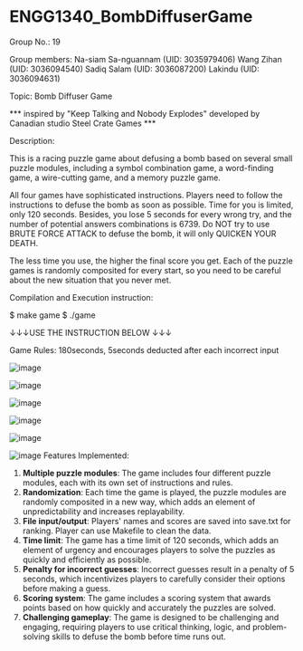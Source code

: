 # ENGG1340_BombDiffuserGame
Group No.: 19

Group members:
Na-siam Sa-nguannam (UID: 3035979406)
Wang Zihan (UID: 3036094540)
Sadiq Salam (UID: 3036087200)
Lakindu (UID: 3036094631)
 
Topic: Bomb Diffuser Game 

*** inspired by "Keep Talking and Nobody Explodes" developed by Canadian studio Steel Crate Games ***


Description:

This is a racing puzzle game about defusing a bomb based on several small puzzle modules, 
including a symbol combination game, a word-finding game, a wire-cutting game, and a memory puzzle game. 

All four games have sophisticated instructions. Players need to follow the instructions to defuse the bomb as soon as possible.
Time for you is limited, only 120 seconds. Besides, you lose 5 seconds for every wrong try, and the number of potential answers
combinations is 6739. Do NOT try to use BRUTE FORCE ATTACK to defuse the bomb, it will only QUICKEN YOUR DEATH.

The less time you use, the higher the final score you get. Each of the puzzle games is randomly composited for every start, 
so you need to be careful about the new situation that you never met.

Compilation and Execution instruction:

$ make game
$ ./game

↓↓↓USE THE INSTRUCTION BELOW ↓↓↓

Game Rules:
180seconds, 5seconds deducted after each incorrect input

![image](https://github.com/PorpanTH/ENGG1340_BombDiffuserGame/blob/main/instru_image/Warriors.png)

![image](https://github.com/PorpanTH/ENGG1340_BombDiffuserGame/blob/main/instru_image/ENGG1340%20Project%20PDF%20Clue_page-0001.jpg)

![image](https://github.com/PorpanTH/ENGG1340_BombDiffuserGame/blob/main/instru_image/ENGG1340%20Project%20PDF%20Clue_page-0002.jpg)

![image](https://github.com/PorpanTH/ENGG1340_BombDiffuserGame/blob/main/instru_image/ENGG1340%20Project%20PDF%20Clue_page-0003.jpg)

![image](https://github.com/PorpanTH/ENGG1340_BombDiffuserGame/blob/main/instru_image/ENGG1340%20Project%20PDF%20Clue_page-0004.jpg)

![image](https://github.com/PorpanTH/ENGG1340_BombDiffuserGame/blob/main/instru_image/ENGG1340%20Project%20PDF%20Clue_page-0005.jpg)
Features Implemented:
1.	**Multiple puzzle modules**: The game includes four different puzzle modules, each with its own set of instructions and rules.
2.	**Randomization**: Each time the game is played, the puzzle modules are randomly composited in a new way, 
    which adds an element of unpredictability and increases replayability.
3. **File input/output**: Players' names and scores are saved into save.txt for ranking. Player can use Makefile to clean the data.
4.	**Time limit**: The game has a time limit of 120 seconds, which adds an element of urgency and encourages players to solve 
    the puzzles as quickly and efficiently as possible.
5.	**Penalty for incorrect guesses**: Incorrect guesses result in a penalty of 5 seconds, 
    which incentivizes players to carefully consider their options before making a guess.
6.	**Scoring system**: The game includes a scoring system that awards points based on
    how quickly and accurately the puzzles are solved.
7.	**Challenging gameplay**: The game is designed to be challenging and engaging, requiring players to use 
    critical thinking, logic, and problem-solving skills to defuse the bomb before time runs out.

